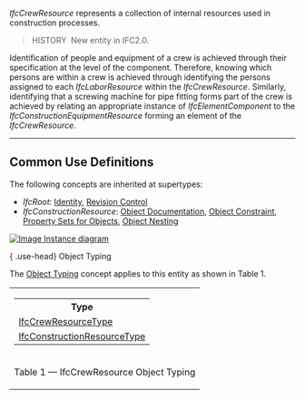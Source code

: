 _IfcCrewResource_ represents a collection of internal resources used in construction processes.

> HISTORY&nbsp; New entity in IFC2.0.

Identification of people and equipment of a crew is achieved through their specification at the level of the component. Therefore, knowing which persons are within a crew is achieved through identifying the persons assigned to each _IfcLaborResource_ within the _IfcCrewResource_. Similarly, identifying that a screwing machine for pipe fitting forms part of the crew is achieved by relating an appropriate instance of _IfcElementComponent_ to the _IfcConstructionEquipmentResource_ forming an element of the _IfcCrewResource_.

___
## Common Use Definitions
The following concepts are inherited at supertypes:

* _IfcRoot_: [Identity](../../templates/identity.htm), [Revision Control](../../templates/revision-control.htm)
* _IfcConstructionResource_: [Object Documentation](../../templates/object-documentation.htm), [Object Constraint](../../templates/object-constraint.htm), [Property Sets for Objects](../../templates/property-sets-for-objects.htm), [Object Nesting](../../templates/object-nesting.htm)

[![Image](../../../img/diagram.png)&nbsp;Instance diagram](../../../annex/annex-d/common-use-definitions/ifccrewresource.htm)

{ .use-head}
Object Typing

The [Object Typing](../../templates/object-typing.htm) concept applies to this entity as shown in Table 1.

<table>
<tr><td>
<table class="gridtable">
<tr><th><b>Type</b></th></tr>
<tr><td><a href="../../ifcconstructionmgmtdomain/lexical/ifccrewresourcetype.htm">IfcCrewResourceType</a></td></tr>
<tr><td><a href="../../ifcconstructionmgmtdomain/lexical/ifcconstructionresourcetype.htm">IfcConstructionResourceType</a></td></tr>
</table>
</td></tr>
<tr><td><p class="table">Table 1 &mdash; IfcCrewResource Object Typing</p></td></tr></table>